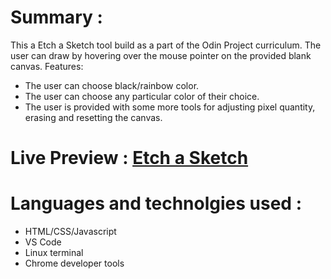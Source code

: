 # Summary :
This a Etch a Sketch tool build as a part of the Odin Project curriculum. The user can draw by hovering over the mouse pointer on the provided blank canvas.
Features:
* The user can choose black/rainbow color.
* The user can choose any particular color of their choice.
* The user is provided with some more tools for adjusting pixel quantity,   erasing and resetting the canvas.

# Live Preview : [Etch a Sketch](https://bluelordd.github.io/etch-a-sketch/)

# Languages and technolgies used :
* HTML/CSS/Javascript
* VS Code
* Linux terminal
* Chrome developer tools